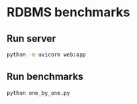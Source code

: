 # RDBMS benchmarks
## Run server
```bash
python -m uvicorn web:app
```
## Run benchmarks
```bash
python one_by_one.py
```
